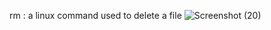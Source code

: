 rm : a linux command used to delete a file 
![Screenshot (20)](https://user-images.githubusercontent.com/106436258/188156010-babda4b3-5762-41aa-af96-02fb849231c1.png)
